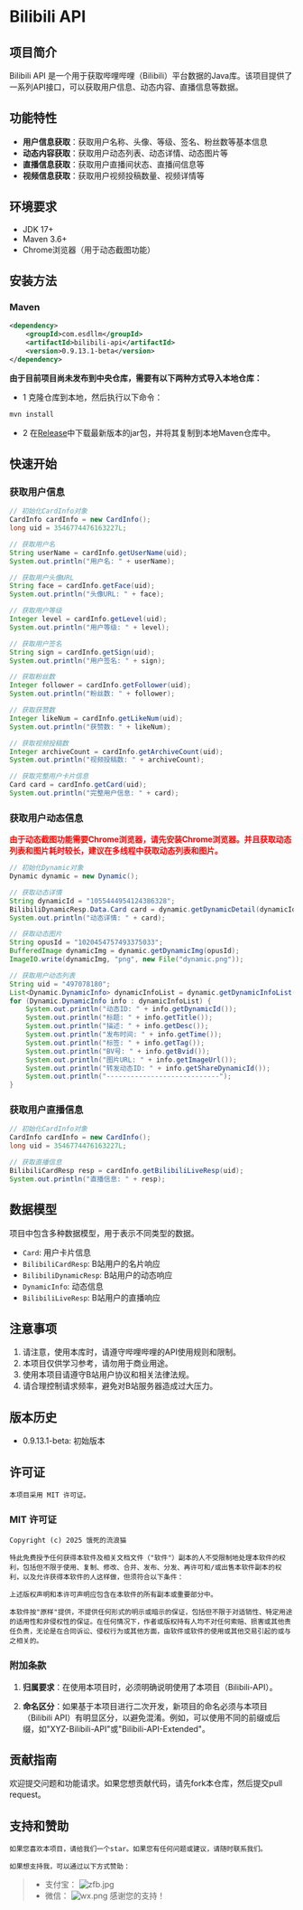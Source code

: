 # Bilibili API

## 项目简介

Bilibili API 是一个用于获取哔哩哔哩（Bilibili）平台数据的Java库。该项目提供了一系列API接口，可以获取用户信息、动态内容、直播信息等数据。

## 功能特性

- **用户信息获取**：获取用户名称、头像、等级、签名、粉丝数等基本信息
- **动态内容获取**：获取用户动态列表、动态详情、动态图片等
- **直播信息获取**：获取用户直播间状态、直播间信息等
- **视频信息获取**：获取用户视频投稿数量、视频详情等

## 环境要求

- JDK 17+
- Maven 3.6+
- Chrome浏览器（用于动态截图功能）

## 安装方法

### Maven

```xml
<dependency>
    <groupId>com.esdllm</groupId>
    <artifactId>bilibili-api</artifactId>
    <version>0.9.13.1-beta</version>
</dependency>
```
**由于目前项目尚未发布到中央仓库，需要有以下两种方式导入本地仓库：**
- 1 克隆仓库到本地，然后执行以下命令：
```bash
mvn install
```
- 2 在[Release](https://github.com/abcLiyew/BiliBili-API/releases/tag/beta)中下载最新版本的jar包，并将其复制到本地Maven仓库中。
## 快速开始

### 获取用户信息

```java
// 初始化CardInfo对象
CardInfo cardInfo = new CardInfo();
long uid = 3546774476163227L;

// 获取用户名
String userName = cardInfo.getUserName(uid);
System.out.println("用户名: " + userName);

// 获取用户头像URL
String face = cardInfo.getFace(uid);
System.out.println("头像URL: " + face);

// 获取用户等级
Integer level = cardInfo.getLevel(uid);
System.out.println("用户等级: " + level);

// 获取用户签名
String sign = cardInfo.getSign(uid);
System.out.println("用户签名: " + sign);

// 获取粉丝数
Integer follower = cardInfo.getFollower(uid);
System.out.println("粉丝数: " + follower);

// 获取获赞数
Integer likeNum = cardInfo.getLikeNum(uid);
System.out.println("获赞数: " + likeNum);

// 获取视频投稿数
Integer archiveCount = cardInfo.getArchiveCount(uid);
System.out.println("视频投稿数: " + archiveCount);

// 获取完整用户卡片信息
Card card = cardInfo.getCard(uid);
System.out.println("完整用户信息: " + card);
```
### 获取用户动态信息
<strong style="color:red;">由于动态截图功能需要Chrome浏览器，请先安装Chrome浏览器。并且获取动态列表和图片耗时较长，建议在多线程中获取动态列表和图片。
</strong>
```java
// 初始化Dynamic对象
Dynamic dynamic = new Dynamic();

// 获取动态详情
String dynamicId = "1055444954124386328";
BilibiliDynamicResp.Data.Card card = dynamic.getDynamicDetail(dynamicId);
System.out.println("动态详情: " + card);

// 获取动态图片
String opusId = "1020454757493375033";
BufferedImage dynamicImg = dynamic.getDynamicImg(opusId);
ImageIO.write(dynamicImg, "png", new File("dynamic.png"));

// 获取用户动态列表
String uid = "497078180";
List<Dynamic.DynamicInfo> dynamicInfoList = dynamic.getDynamicInfoList(uid);
for (Dynamic.DynamicInfo info : dynamicInfoList) {
    System.out.println("动态ID: " + info.getDynamicId());
    System.out.println("标题: " + info.getTitle());
    System.out.println("描述: " + info.getDesc());
    System.out.println("发布时间: " + info.getTime());
    System.out.println("标签: " + info.getTag());
    System.out.println("BV号: " + info.getBvid());
    System.out.println("图片URL: " + info.getImageUrl());
    System.out.println("转发动态ID: " + info.getShareDynamicId());
    System.out.println("----------------------------");
}
```
### 获取用户直播信息
```java
// 初始化CardInfo对象
CardInfo cardInfo = new CardInfo();
long uid = 3546774476163227L;

// 获取直播信息
BilibiliCardResp resp = cardInfo.getBilibiliLiveResp(uid);
System.out.println("直播信息: " + resp);
```
## 数据模型
项目中包含多种数据模型，用于表示不同类型的数据。
- `Card`: 用户卡片信息
- `BilibiliCardResp`: B站用户的名片响应
- `BilibiliDynamicResp`: B站用户的动态响应
- `DynamicInfo`: 动态信息
- `BilibiliLiveResp`: B站用户的直播响应
  
## 注意事项
1. 请注意，使用本库时，请遵守哔哩哔哩的API使用规则和限制。
2. 本项目仅供学习参考，请勿用于商业用途。
3. 使用本项目请遵守B站用户协议和相关法律法规。
4. 请合理控制请求频率，避免对B站服务器造成过大压力。

## 版本历史
- 0.9.13.1-beta: 初始版本

## 许可证

    本项目采用 MIT 许可证。

### MIT 许可证

    Copyright (c) 2025 饿死的流浪猫

    特此免费授予任何获得本软件及相关文档文件（"软件"）副本的人不受限制地处理本软件的权利，包括但不限于使用、复制、修改、合并、发布、分发、再许可和/或出售本软件副本的权利，以及允许获得本软件的人这样做，但须符合以下条件：

    上述版权声明和本许可声明应包含在本软件的所有副本或重要部分中。

    本软件按"原样"提供，不提供任何形式的明示或暗示的保证，包括但不限于对适销性、特定用途的适用性和非侵权性的保证。在任何情况下，作者或版权持有人均不对任何索赔、损害或其他责任负责，无论是在合同诉讼、侵权行为或其他方面，由软件或软件的使用或其他交易引起的或与之相关的。

### 附加条款

1. **归属要求**：在使用本项目时，必须明确说明使用了本项目（Bilibili-API）。

2. **命名区分**：如果基于本项目进行二次开发，新项目的命名必须与本项目（Bilibili API）有明显区分，以避免混淆。例如，可以使用不同的前缀或后缀，如"XYZ-Bilibili-API"或"Bilibili-API-Extended"。

## 贡献指南
欢迎提交问题和功能请求。如果您想贡献代码，请先fork本仓库，然后提交pull request。

## 支持和赞助
    如果您喜欢本项目，请给我们一个star。如果您有任何问题或建议，请随时联系我们。

    如果想支持我，可以通过以下方式赞助：
> - 支付宝：
    ![zfb.jpg](zfb.jpg)
> - 微信：
   ![wx.png](wx.png)
> 感谢您的支持！